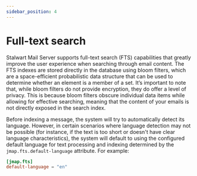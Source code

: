 ```yaml
---
sidebar_position: 4
---
```


# Full-text search

Stalwart Mail Server supports full-text search (FTS) capabilities that greatly improve the user experience when searching through email content. The FTS indexes are stored directly in the database using bloom filters, which are a space-efficient probabilistic data structure that can be used to determine whether an element is a member of a set. It’s important to note that, while bloom filters do not provide encryption, they do offer a level of privacy. This is because bloom filters obscure individual data items while allowing for effective searching, meaning that the content of your emails is not directly exposed in the search index.

Before indexing a message, the system will try to automatically detect its language. However, in certain scenarios where language detection may not be possible (for instance, if the text is too short or doesn't have clear language characteristics), the system will default to using the configured default language for text processing and indexing determined by the `jmap.fts.default-language` attribute. For example:

```toml
[jmap.fts]
default-language = "en"
```

